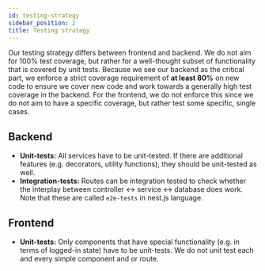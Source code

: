 ```yaml
---
id: testing-strategy
sidebar_position: 2
title: Testing strategy
---
```


Our testing strategy differs between frontend and backend. We do not aim for 100% test coverage, but rather for a
well-thought subset of functionality that is covered by unit tests. Because we see our backend as the critical part, we enforce a strict coverage requirement of **at least 80%** on new code to ensure we cover new code and work towards a generally high test coverage in the backend. For the frontend, we do not enforce this since we do not aim to have a specific coverage, but rather test some specific, single cases.

## Backend

* **Unit-tests:** All services have to be unit-tested. If there are additional features (e.g. decorators, utility
  functions), they should be unit-tested as well.
* **Integration-tests:** Routes can be integration tested to check whether the interplay between controller <->
  service <-> database does work. Note that these are called `e2e-tests` in nest.js language.

## Frontend

* **Unit-tests:** Only components that have special functionality (e.g. in terms of logged-in state) have to be
  unit-tests. We do not unit test each and every simple component and or route.